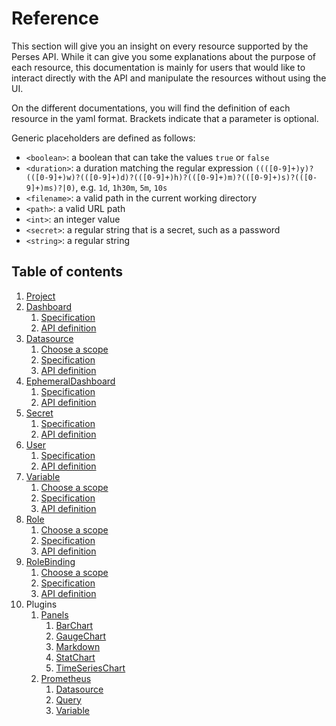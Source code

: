 # Reference

This section will give you an insight on every resource supported by the Perses API. While it can give you some
explanations about the purpose of each resource, this documentation is mainly for users that would like to interact
directly with the API and manipulate the resources without using the UI.

On the different documentations, you will find the definition of each resource in the yaml format.
Brackets indicate that a parameter is optional.

Generic placeholders are defined as follows:

* `<boolean>`: a boolean that can take the values `true` or `false`
* `<duration>`: a duration matching the regular
  expression `((([0-9]+)y)?(([0-9]+)w)?(([0-9]+)d)?(([0-9]+)h)?(([0-9]+)m)?(([0-9]+)s)?(([0-9]+)ms)?|0)`,
  e.g. `1d`, `1h30m`, `5m`, `10s`
* `<filename>`: a valid path in the current working directory
* `<path>`: a valid URL path
* `<int>`: an integer value
* `<secret>`: a regular string that is a secret, such as a password
* `<string>`: a regular string

## Table of contents

1. [Project](project.md)
1. [Dashboard](dashboard.md)
    1. [Specification](dashboard.md#dashboard-specification)
    1. [API definition](dashboard.md#api-definition)
1. [Datasource](datasource.md)
    1. [Choose a scope](datasource.md#choose-a-scope)
    1. [Specification](datasource.md#datasource-specification)
    1. [API definition](datasource.md#api-definition)
1. [EphemeralDashboard](ephemeral-dashboard.md)
    1. [Specification](ephemeral-dashboard.md#ephemeral-dashboard-specification)
    1. [API definition](ephemeral-dashboard.md#api-definition)
1. [Secret](secret.md)
    1. [Specification](secret.md#secret-specification)
    1. [API definition](secret.md#api-definition)
1. [User](user.md)
    1. [Specification](user.md#user-specification)
    1. [API definition](user.md#api-definition)
1. [Variable](variable.md)
    1. [Choose a scope](variable.md#choose-a-scope)
    1. [Specification](variable.md#variable-specification)
    1. [API definition](variable.md#api-definition)
1. [Role](role.md)
    1. [Choose a scope](datasource.md#choose-a-scope)
    1. [Specification](role.md#role-specification)
    1. [API definition](role.md#api-definition)
1. [RoleBinding](rolebinding.md)
    1. [Choose a scope](./rolebinding.md#choose-a-scope)
    1. [Specification](./rolebinding.md#rolebinding-specification)
    1. [API definition](./rolebinding.md#api-definition)
1. Plugins
     1. [Panels](../plugins/panelplugins.md)
        1. [BarChart](../plugins/panelplugins.md#barchart)
        1. [GaugeChart](../plugins/panelplugins.md#gaugechart)
        1. [Markdown](../plugins/panelplugins.md#markdown)
        1. [StatChart](../plugins/panelplugins.md#statchart)
        1. [TimeSeriesChart](../plugins/panelplugins.md#timeserieschart)
     1. [Prometheus](../plugins/prometheusplugins.md)
        1. [Datasource](../plugins/prometheusplugins.md#datasource)
        1. [Query](../plugins/prometheusplugins.md#query)
        1. [Variable](../plugins/prometheusplugins.md#variable)